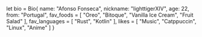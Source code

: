 let bio = Bio{
    name: "Afonso Fonseca",
    nickname: "lighttigerXIV",
    age: 22,
    from: "Portugal",
    fav_foods = [ "Oreo", "Bitoque", "Vanilla Ice Cream", "Fruit Salad" ],
    fav_languages = [ "Rust", "Kotlin" ],
    likes = [ "Music", "Catppuccin", "Linux", "Anime" ]
}
